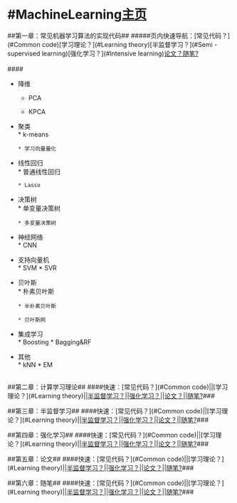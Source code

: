 #MachineLearning[主页](https://github.com/rainyxx/MachineLearning.git)
==========================================

<a name="Common code"></a>
##第一章：常见机器学习算法的实现代码##
#####页内快速导航：[常见代码？](#Common code)[学习理论？](#Learning theory)[半监督学习？](#Semi - supervised learning)[强化学习？](#Intensive learning)[论文？](#paper)[随笔?](#Essay)<br><br>####


* 降维<br>
    * PCA
    
    * KPCA
    
* 聚类<br>
      * k-means
      
      * 学习向量量化
* 线性回归<br>
      * 普通线性回归
      
      * Lasso
* 决策树<br>
      * 单变量决策树
      
      * 多变量决策树
* 神经网络<br>
      * CNN
* 支持向量机<br>
      * SVM
      * SVR
* 贝叶斯<br>
      * 朴素贝叶斯
      
      * 半朴素贝叶斯
      
      * 贝叶斯网
* 集成学习<br>
      * Boosting
      * Bagging&RF
* 其他<br>
      * kNN
      * EM
      
<a name="Learning theory"></a>      
##第二章：计算学习理论##
####快速：[常见代码？](#Common code)||[学习理论？](#Learning theory)||[半监督学习？]()||[强化学习？]()||[论文？]()||[随笔?]()###









<a name="Semi - supervised learning"></a>
##第三章：半监督学习##
####快速：[常见代码？](#Common code)||[学习理论？](#Learning theory)||[半监督学习？]()||[强化学习？]()||[论文？]()||[随笔?]()###

<a name="Intensive learning"></a>
##第四章：强化学习##
####快速：[常见代码？](#Common code)||[学习理论？](#Learning theory)||[半监督学习？]()||[强化学习？]()||[论文？]()||[随笔?]()###

<a name="paper"></a>
##第五章：论文##
####快速：[常见代码？](#Common code)||[学习理论？](#Learning theory)||[半监督学习？]()||[强化学习？]()||[论文？]()||[随笔?]()###

<a name="Essay"></a>
##第六章：随笔##
####快速：[常见代码？](#Common code)||[学习理论？](#Learning theory)||[半监督学习？]()||[强化学习？]()||[论文？]()||[随笔?]()###
